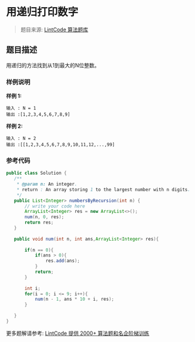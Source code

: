 # 用递归打印数字
 > 题目来源: [LintCode 算法题库](https://www.lintcode.com/problem/print-numbers-by-recursion/?utm_source=sc-github-wzz)
 ## 题目描述
 用递归的方法找到从1到最大的N位整数。
 ### 样例说明
 **样例 1:**
```
输入 : N = 1 
输出 :[1,2,3,4,5,6,7,8,9]
```
**样例 2:**
```
输入 : N = 2 
输出 :[[1,2,3,4,5,6,7,8,9,10,11,12,...,99]
```

 ### 参考代码
 ```java
public class Solution {
    /**
     * @param n: An integer.
     * return : An array storing 1 to the largest number with n digits.
     */
    public List<Integer> numbersByRecursion(int n) {
        // write your code here
        ArrayList<Integer> res = new ArrayList<>();
        num(n, 0, res);
        return res;
    }
    
    public void num(int n, int ans,ArrayList<Integer> res){
        
        if(n == 0){
            if(ans > 0){
                res.add(ans);
            }
            return;
        }
        
        int i;
        for(i = 0; i <= 9; i++){
            num(n - 1, ans * 10 + i, res);
        }
        
    }
}
```
 更多题解请参考: [LintCode 提供 2000+ 算法题和名企阶梯训练](https://www.lintcode.com/problem/?utm_source=sc-github-wzz)